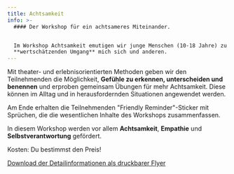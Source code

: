 ```yaml
---
title: Achtsamkeit
info: >-
  #### Der Workshop für ein achtsameres Miteinander.


  Im Workshop Achtsamkeit emutigen wir junge Menschen (10-18 Jahre) zu einem
  **wertschätzenden Umgang** mich sich und anderen.
---
```

Mit theater- und erlebnisorientierten Methoden geben wir den Teilnehmenden die Möglichkeit, **Gefühle zu erkennen, unterscheiden und benennen** und erproben gemeinsam Übungen für mehr Achtsamkeit. Diese können im Alltag und in herausfordernden Situationen angewendet werden. 

Am Ende erhalten die Teilnehmenden "Friendly Reminder"-Sticker mit Sprüchen, die die wesentlichen Inhalte des Workshops zusammenfassen.

In diesem Workshop werden vor allem **Achtsamkeit**, **Empathie** und **Selbstverantwortung** gefördert.

Kosten: Du bestimmst den Preis!

[Download der Detailinformationen als druckbarer Flyer](https://mcusercontent.com/eae61d3506cce48f98ea3ffe3/files/fb3accca-aa86-4e5a-8ed0-ca94096a0b83/PS_Workshop_Flyer.pdf)
